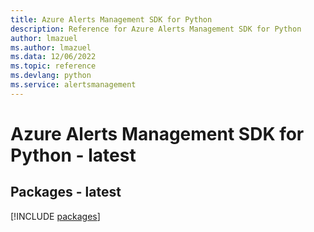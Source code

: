 ```yaml
---
title: Azure Alerts Management SDK for Python
description: Reference for Azure Alerts Management SDK for Python
author: lmazuel
ms.author: lmazuel
ms.data: 12/06/2022
ms.topic: reference
ms.devlang: python
ms.service: alertsmanagement
---
```

# Azure Alerts Management SDK for Python - latest
## Packages - latest
[!INCLUDE [packages](alerts-management-index.md)]